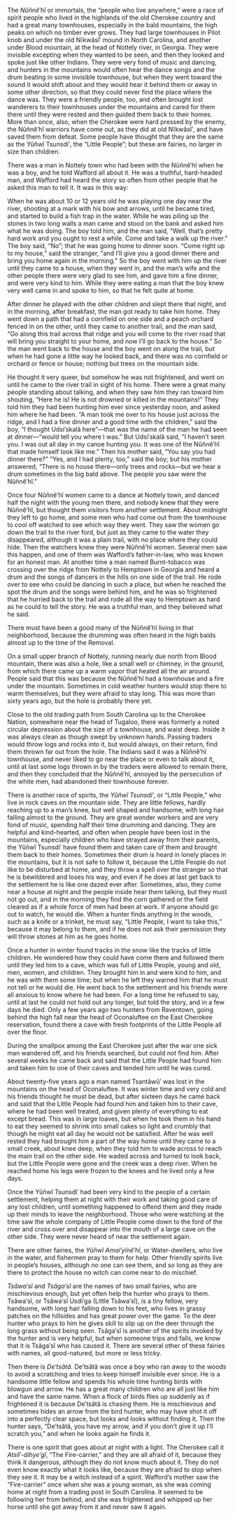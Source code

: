 The _Nûñnĕ′hĭ_ or immortals, the “people who live anywhere,” were a race of spirit people who lived in the highlands of the old Cherokee country and had a great many townhouses, especially in the bald mountains, the high peaks on which no timber ever grows. They had large townhouses in Pilot knob and under the old Nĭkwăsĭ′ mound in North Carolina, and another under Blood mountain, at the head of Nottely river, in Georgia. They were invisible excepting when they wanted to be seen, and then they looked and spoke just like other Indians. They were very fond of music and dancing, and hunters in the mountains would often hear the dance songs and the drum beating in some invisible townhouse, but when they went toward the sound it would shift about and they would hear it behind them or away in some other direction, so that they could never find the place where the dance was. They were a friendly people, too, and often brought lost wanderers to their townhouses under the mountains and cared for them there until they were rested and then guided them back to their homes. More than once, also, when the Cherokee were hard pressed by the enemy, the Nûñnĕ′hĭ warriors have come out, as they did at old Nĭkwăsĭ′, and have saved them from defeat. Some people have thought that they are the same as the Yûñwĭ Tsunsdi′, the “Little People”; but these are fairies, no larger in size than children.

There was a man in Nottely town who had been with the Nûñnĕ′hĭ when he was a boy, and he told Wafford all about it. He was a truthful, hard-headed man, and Wafford had heard the story so often from other people that he asked this man to tell it. It was in this way:

When he was about 10 or 12 years old he was playing one day near the river, shooting at a mark with his bow and arrows, until he became tired, and started to build a fish trap in the water. While he was piling up the stones in two long walls a man came and stood on the bank and asked him what he was doing. The boy told him, and the man said, “Well, that’s pretty hard work and you ought to rest a while. Come and take a walk up the river.” The boy said, “No”; that he was going home to dinner soon. “Come right up to my house,” said the stranger, “and I’ll give you a good dinner there and bring you home again in the morning.” So the boy went with him up the river until they came to a house, when they went in, and the man’s wife and the other people there were very glad to see him, and gave him a fine dinner, and were very kind to him. While they were eating a man that the boy knew very well came in and spoke to him, so that he felt quite at home.

After dinner he played with the other children and slept there that night, and in the morning, after breakfast, the man got ready to take him home. They went down a path that had a cornfield on one side and a peach orchard fenced in on the other, until they came to another trail, and the man said, “Go along this trail across that ridge and you will come to the river road that will bring you straight to your home, and now I’ll go back to the house.” So the man went back to the house and the boy went on along the trail, but when he had gone a little way he looked back, and there was no cornfield or orchard or fence or house; nothing but trees on the mountain side.

He thought it very queer, but somehow he was not frightened, and went on until he came to the river trail in sight of his home. There were a great many people standing about talking, and when they saw him they ran toward him shouting, “Here he is! He is not drowned or killed in the mountains!” They told him they had been hunting him ever since yesterday noon, and asked him where he had been. “A man took me over to his house just across the ridge, and I had a fine dinner and a good time with the children,” said the boy, “I thought Udsi′skală here”—that was the name of the man he had seen at dinner—“would tell you where I was.” But Udsi′skală said, “I haven’t seen you. I was out all day in my canoe hunting you. It was one of the Nûñnĕ′hĭ that made himself look like me.” Then his mother said, “You say you had dinner there?” “Yes, and I had plenty, too,” said the boy; but his mother answered, “There is no house there—only trees and rocks—but we hear a drum sometimes in the big bald above. The people you saw were the Nûñnĕ′hĭ.”

Once four Nûñnĕ′hĭ women came to a dance at Nottely town, and danced half the night with the young men there, and nobody knew that they were Nûñnĕ′hĭ, but thought them visitors from another settlement. About midnight they left to go home, and some men who had come out from the townhouse to cool off watched to see which way they went. They saw the women go down the trail to the river ford, but just as they came to the water they disappeared, although it was a plain trail, with no place where they could hide. Then the watchers knew they were Nûñnĕ′hĭ women. Several men saw this happen, and one of them was Wafford’s father-in-law, who was known for an honest man. At another time a man named Burnt-tobacco was crossing over the ridge from Nottely to Hemptown in Georgia and heard a drum and the songs of dancers in the hills on one side of the trail. He rode over to see who could be dancing in such a place, but when he reached the spot the drum and the songs were behind him, and he was so frightened that he hurried back to the trail and rode all the way to Hemptown as hard as he could to tell the story. He was a truthful man, and they believed what he said.

There must have been a good many of the Nûñnĕ′hĭ living in that neighborhood, because the drumming was often heard in the high balds almost up to the time of the Removal.

On a small upper branch of Nottely, running nearly due north from Blood mountain, there was also a hole, like a small well or chimney, in the ground, from which there came up a warm vapor that heated all the air around. People said that this was because the Nûñnĕ′hĭ had a townhouse and a fire under the mountain. Sometimes in cold weather hunters would stop there to warm themselves, but they were afraid to stay long. This was more than sixty years ago, but the hole is probably there yet.

Close to the old trading path from South Carolina up to the Cherokee Nation, somewhere near the head of Tugaloo, there was formerly a noted circular depression about the size of a townhouse, and waist deep. Inside it was always clean as though swept by unknown hands. Passing traders would throw logs and rocks into it, but would always, on their return, find them thrown far out from the hole. The Indians said it was a Nûñnĕ′hĭ townhouse, and never liked to go near the place or even to talk about it, until at last some logs thrown in by the traders were allowed to remain there, and then they concluded that the Nûñnĕ′hĭ, annoyed by the persecution of the white men, had abandoned their townhouse forever.

There is another race of spirits, the _Yûñwĭ Tsunsdi′_, or “Little People,” who live in rock caves on the mountain side. They are little fellows, hardly reaching up to a man’s knee, but well shaped and handsome, with long hair falling almost to the ground. They are great wonder workers and are very fond of music, spending half their time drumming and dancing. They are helpful and kind-hearted, and often when people have been lost in the mountains, especially children who have strayed away from their parents, the Yûñwĭ Tsunsdi′ have found them and taken care of them and brought them back to their homes. Sometimes their drum is heard in lonely places in the mountains, but it is not safe to follow it, because the Little People do not like to be disturbed at home, and they throw a spell over the stranger so that he is bewildered and loses his way, and even if he does at last get back to the settlement he is like one dazed ever after. Sometimes, also, they come near a house at night and the people inside hear them talking, but they must not go out, and in the morning they find the corn gathered or the field cleared as if a whole force of men had been at work. If anyone should go out to watch, he would die. When a hunter finds anything in the woods, such as a knife or a trinket, he must say, “Little People, I want to take this,” because it may belong to them, and if he does not ask their permission they will throw stones at him as he goes home.

Once a hunter in winter found tracks in the snow like the tracks of little children. He wondered how they could have come there and followed them until they led him to a cave, which was full of Little People, young and old, men, women, and children. They brought him in and were kind to him, and he was with them some time; but when he left they warned him that he must not tell or he would die. He went back to the settlement and his friends were all anxious to know where he had been. For a long time he refused to say, until at last he could not hold out any longer, but told the story, and in a few days he died. Only a few years ago two hunters from Raventown, going behind the high fall near the head of Oconaluftee on the East Cherokee reservation, found there a cave with fresh footprints of the Little People all over the floor.

During the smallpox among the East Cherokee just after the war one sick man wandered off, and his friends searched, but could not find him. After several weeks he came back and said that the Little People had found him and taken him to one of their caves and tended him until he was cured.

About twenty-five years ago a man named Tsantăwû′ was lost in the mountains on the head of Oconaluftee. It was winter time and very cold and his friends thought he must be dead, but after sixteen days he came back and said that the Little People had found him and taken him to their cave, where he had been well treated, and given plenty of everything to eat except bread. This was in large loaves, but when he took them in his hand to eat they seemed to shrink into small cakes so light and crumbly that though he might eat all day he would not be satisfied. After he was well rested they had brought him a part of the way home until they came to a small creek, about knee deep, when they told him to wade across to reach the main trail on the other side. He waded across and turned to look back, but the Little People were gone and the creek was a deep river. When he reached home his legs were frozen to the knees and he lived only a few days.

Once the Yûñwĭ Tsunsdi′ had been very kind to the people of a certain settlement, helping them at night with their work and taking good care of any lost children, until something happened to offend them and they made up their minds to leave the neighborhood. Those who were watching at the time saw the whole company of Little People come down to the ford of the river and cross over and disappear into the mouth of a large cave on the other side. They were never heard of near the settlement again.

There are other fairies, the _Yûñwĭ Amai′yĭnĕ′hĭ_, or Water-dwellers, who live in the water, and fishermen pray to them for help. Other friendly spirits live in people’s houses, although no one can see them, and so long as they are there to protect the house no witch can come near to do mischief.

_Tsăwa′sĭ_ and _Tsăga′sĭ_ are the names of two small fairies, who are mischievous enough, but yet often help the hunter who prays to them. Tsăwa′sĭ, or Tsăwa′sĭ Usdi′ga (Little Tsăwa′sĭ), is a tiny fellow, very handsome, with long hair falling down to his feet, who lives in grassy patches on the hillsides and has great power over the game. To the deer hunter who prays to him he gives skill to slip up on the deer through the long grass without being seen. Tsăga′sĭ is another of the spirits invoked by the hunter and is very helpful, but when someone trips and falls, we know that it is Tsăga′sĭ who has caused it. There are several other of these fairies with names, all good-natured, but more or less tricky.

Then there is _De′tsătă_. De′tsătă was once a boy who ran away to the woods to avoid a scratching and tries to keep himself invisible ever since. He is a handsome little fellow and spends his whole time hunting birds with blowgun and arrow. He has a great many children who are all just like him and have the same name. When a flock of birds flies up suddenly as if frightened it is because De′tsătă is chasing them. He is mischievous and sometimes hides an arrow from the bird hunter, who may have shot it off into a perfectly clear space, but looks and looks without finding it. Then the hunter says, “De′tsătă, you have my arrow, and if you don’t give it up I’ll scratch you,” and when he looks again he finds it.

There is one spirit that goes about at night with a light. The Cherokee call it _Atsil′-dihye′gĭ_, “The Fire-carrier,” and they are all afraid of it, because they think it dangerous, although they do not know much about it. They do not even know exactly what it looks like, because they are afraid to stop when they see it. It may be a witch instead of a spirit. Wafford’s mother saw the “Fire-carrier” once when she was a young woman, as she was coming home at night from a trading post in South Carolina. It seemed to be following her from behind, and she was frightened and whipped up her horse until she got away from it and never saw it again.
